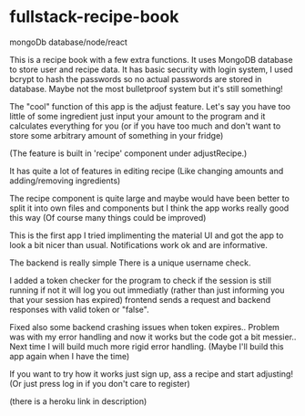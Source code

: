 # fullstack-recipe-book

mongoDb database/node/react

This is a recipe book with a few extra functions.
It uses MongoDB database to store user and recipe data.
It has basic security with login system, I used bcrypt to hash the passwords so no actual passwords are stored in database.
Maybe not the most bulletproof system but it's still something!

The "cool" function of this app is the adjust feature.
Let's say you have too little of some ingredient just input your amount to the program and it calculates everything for you 
(or if you have too much and don't want to store some arbitrary amount of something in your fridge)

(The feature is built in 'recipe' component under adjustRecipe.)

It has quite a lot of features in editing recipe (Like changing amounts and adding/removing ingredients) 

The recipe component is quite large and maybe would have been better to split it into own files and components but I think the app works really good this way
(Of course many things could be improved)

This is the first app I tried implimenting the material UI and got the app to look a bit nicer than usual. Notifications work ok and are informative.

The backend is really simple
There is a unique username check.

I added a token checker for the program to check if the session is still running if not it will log you out immediatly (rather than just informing you that your session has expired) frontend sends a request and backend responses with valid token or "false".

Fixed also some backend crashing issues when token expires.. Problem was with my error handling and now it works but the code got a bit messier..
Next time I will build much more rigid error handling. (Maybe I'll build this app again when I have the time)

If you want to try how it works just sign up, ass a recipe and start adjusting!
(Or just press log in if you don't care to register)

(there is a heroku link in description)
